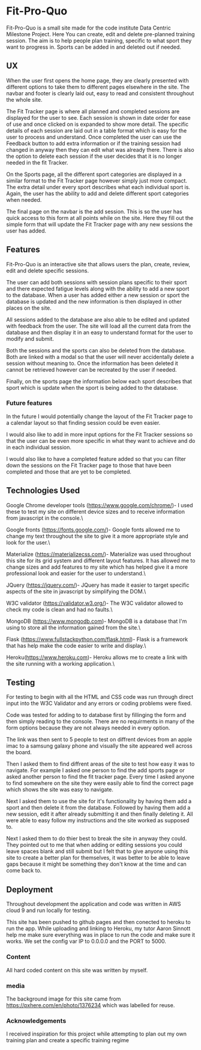 # Fit-Pro-Quo

Fit-Pro-Quo is a small site made for the code institute Data Centric Milestone Project. Here You can create, edit and delete pre-planned training session. The aim is to help people plan training, specific to what sport they want to progress in. Sports can be added in and deleted out if needed.

## UX

When the user first opens the home page, they are clearly presented with different options to take them to different pages elsewhere in the site. The navbar and footer is clearly laid out, easy to read and consistent throughout the whole site.

The Fit Tracker page is where all planned and completed sessions are displayed for the user to see. Each session is shown in date order for ease of use and once clicked on is expanded to show more detail. The specific details of each session are laid out in a table format which is easy for the user to process and understand. Once completed the user can use the Feedback button to add extra information or if the training session had changed in anyway then they can edit what was already there. There is also the option to delete each session if the user decides that it is no longer needed in the fit Tracker.

On the Sports page, all the different sport categories are displayed in a similar format to the Fit Tracker page however simply just more compact. The extra detail under every sport describes what each individual sport is. Again, the user has the ability to add and delete different sport categories when needed.

The final page on the navbar is the add session. This is so the user has quick access to this form at all points while on the site. Here they fill out the simple form that will update the Fit Tracker page with any new sessions the user has added.

## Features

Fit-Pro-Quo is an interactive site that allows users the plan, create, review, edit and delete specific sessions.

The user can add both sessions with session plans specific to their sport and there expected fatigue levels along with the ability to add a new sport to the database. When a user has added either a new session or sport the database is updated and the new information is then displayed in other places on the site. 

All sessions added to the database are also able to be edited and updated with feedback from the user. The site will load all the current data from the database and then display it in an easy to understand format for the user to modify and submit. 

Both the sessions and the sports can also be deleted from the database. Both are linked with a modal so that the user will never accidentally delete a session without meaning to. Once the information has been deleted it cannot be retrieved however can be recreated by the user if needed.

Finally, on the sports page the information below each sport describes that sport which is update when the sport is being added to the database.

### Future features

In the future I would potentially change the layout of the Fit Tracker page to a calendar layout so that finding session could be even easier.

I would also like to add in more input options for the Fit Tracker sessions so that the user can be even more specific in what they want to achieve and do in each individual session.

I would also like to have a completed feature added so that you can filter down the sessions on the Fit Tracker page to those that have been completed and those that are yet to be completed.

## Technologies Used 

Google Chrome developer tools (https://www.google.com/chrome/)- I used these to test my site on different device sizes and to receive information from javascript in the console.\

Google fronts (https://fonts.google.com/)- Google fonts allowed me to change my text throughout the site to give it a more appropriate style and look for the user.\

Materialize (https://materializecss.com/)- Materialize was used throughout this site for its grid system and different layout features. It has allowed me to change sizes and add features to my site which has helped give it a more professional look and easier for the user to understand.\

JQuery (https://jquery.com/)- JQuery has made it easier to target specific aspects of the site in javascript by simplifying the DOM.\

W3C validator (https://validator.w3.org/)- The W3C validator allowed to check my code is clean and had no faults.\

MongoDB (https://www.mongodb.com)- MongoDB is a database that I'm using to store all the information gained from the site.\

Flask (https://www.fullstackpython.com/flask.html)- Flask is a framework that has help make the code easier to write and display.\

Heroku(https://www.heroku.com)- Heroku allows me to create a link with the site running with a working application.\

## Testing

For testing to begin with all the HTML and CSS code was run through direct input into the W3C Validator and any errors or coding problems were fixed. 

Code was tested for adding to to database first by fillinging the form and then simply reading to the console. There are no requirments in many of the form options because they are not always needed in every option. 

The link was then sent to 5 people to test on diffrent devices from an apple imac to a samsung galaxy phone and visually the site appeared well across the board. 

Then I asked them to find diffrent areas of the site to test how easy it was to navigate. For example I asked one person to find the add sports page or asked another person to find the fit tracker page. Every time I asked anyone to find somewhere on the site they were easily able to find the correct page which shows the site was easy to navigate.

Next I asked them to use the site for it's functionality by having them add a sport and then delete it from the database. Followed by having them add a new session, edit it after already submitting it and then finally deleting it. All were able to easy follow my instructions and the site worked as supposed to. 

Next I asked them to do thier best to break the site in anyway they could. They pointed out to me that when adding or editing sessions you could leave spaces blank and still submit but I felt that to give anyone using this site to create a better plan for themselves, it was better to be able to leave gaps because it might be something they don't know at the time and can come back to.

## Deployment

Throughout development the application and code was written in AWS cloud 9 and run locally for testing.

This site has been pushed to github pages and then conected to heroku to run the app. While uploading and linking to Heroku, my tutor Aaron Sinnott help me make sure everything was in place to run the code and make sure it works. We set the config var IP to 0.0.0.0 and the PORT to 5000.



### Content
All hard coded content on this site was written by myself.
### media
The background image for this site came from https://pxhere.com/en/photo/1376234 which was labelled for reuse. 
### Acknowledgements
I received inspiration for this project while attempting to plan out my own training plan and create a specific training regime